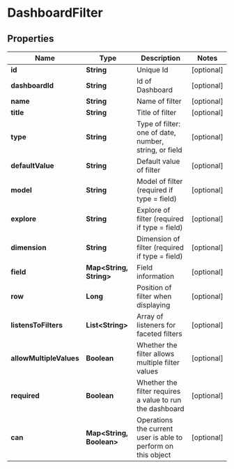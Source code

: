 
# DashboardFilter

## Properties
Name | Type | Description | Notes
------------ | ------------- | ------------- | -------------
**id** | **String** | Unique Id |  [optional]
**dashboardId** | **String** | Id of Dashboard |  [optional]
**name** | **String** | Name of filter |  [optional]
**title** | **String** | Title of filter |  [optional]
**type** | **String** | Type of filter: one of date, number, string, or field |  [optional]
**defaultValue** | **String** | Default value of filter |  [optional]
**model** | **String** | Model of filter (required if type &#x3D; field) |  [optional]
**explore** | **String** | Explore of filter (required if type &#x3D; field) |  [optional]
**dimension** | **String** | Dimension of filter (required if type &#x3D; field) |  [optional]
**field** | **Map&lt;String, String&gt;** | Field information |  [optional]
**row** | **Long** | Position of filter when displaying |  [optional]
**listensToFilters** | **List&lt;String&gt;** | Array of listeners for faceted filters |  [optional]
**allowMultipleValues** | **Boolean** | Whether the filter allows multiple filter values |  [optional]
**required** | **Boolean** | Whether the filter requires a value to run the dashboard |  [optional]
**can** | **Map&lt;String, Boolean&gt;** | Operations the current user is able to perform on this object |  [optional]



